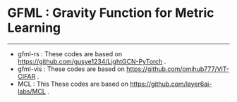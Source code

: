 # GFML : Gravity Function for Metric Learning
---
- gfml-rs : These codes are based on https://github.com/gusye1234/LightGCN-PyTorch .
- gfml-vis : These codes are based on https://github.com/omihub777/ViT-CIFAR .
- MCL : This These codes are based on https://github.com/layer6ai-labs/MCL . 

